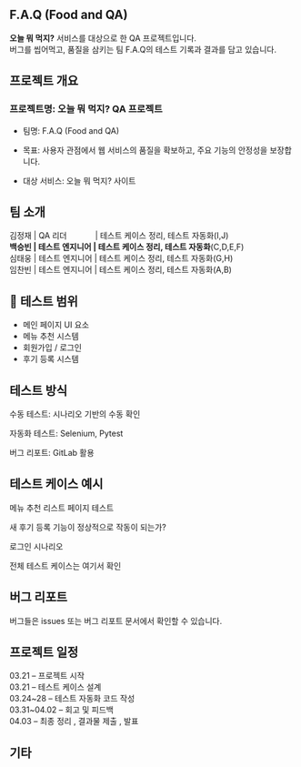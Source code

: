 ## F.A.Q (Food and QA)  
**오늘 뭐 먹지?** 서비스를 대상으로 한 QA 프로젝트입니다.  
버그를 씹어먹고, 품질을 삼키는 팀 F.A.Q의 테스트 기록과 결과를 담고 있습니다.  


## 프로젝트 개요  


### 프로젝트명: 오늘 뭐 먹지? QA 프로젝트  
  
- 팀명: F.A.Q (Food and QA)  
  
- 목표: 사용자 관점에서 웹 서비스의 품질을 확보하고, 주요 기능의 안정성을 보장합니다.  
  
- 대상 서비스: 오늘 뭐 먹지? 사이트  
  
  
  
  
 ## 팀 소개  
  
김정재   | QA 리더　　  　  | 테스트 케이스 정리, 테스트 자동화(I,J)  
**백승빈   | 테스트 엔지니어  | 테스트 케이스 정리, 테스트 자동화**(C,D,E,F)  
심태웅   | 테스트 엔지니어  | 테스트 케이스 정리, 테스트 자동화(G,H)  
임찬빈   | 테스트 엔지니어  | 테스트 케이스 정리, 테스트 자동화(A,B)  
  
  
  
## 🧪 테스트 범위  
  
- 메인 페이지 UI 요소  
- 메뉴 추천 시스템  
- 회원가입 / 로그인  
- 후기 등록 시스템  
  
  
  
 ## 테스트 방식  
  
  
수동 테스트: 시나리오 기반의 수동 확인  
  
자동화 테스트: Selenium, Pytest  
  
버그 리포트: GitLab 활용  
  
  
  
## 테스트 케이스 예시  
  
  
 메뉴 추천 리스트 페이지 테스트  
  
 새 후기 등록 기능이 정상적으로 작동이 되는가?  
  
 로그인 시나리오  
  
  
전체 테스트 케이스는 여기서 확인  
  
  
  
 ## 버그 리포트  
버그들은 issues 또는 버그 리포트 문서에서 확인할 수 있습니다.  
  
  
 ## 프로젝트 일정  
 03.21 – 프로젝트 시작  
 03.21 – 테스트 케이스 설계  
 03.24~28 – 테스트 자동화 코드 작성  
 03.31~04.02 – 회고 및 피드백  
 04.03 – 최종 정리 , 결과물 제출 , 발표  
  
  
 ## 기타  
 
